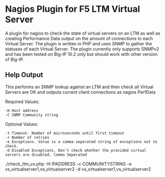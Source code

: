 Nagios Plugin for F5 LTM Virtual Server
=======================================

A plugin for nagios to check the state of virtual servers on an LTM as well as creating Performance Data output on the amount of connections to each Virtual Server.  The plugin is written in PHP and uses SNMP to gather the statuses of each Virtual Server. The plugin currently only supports SNMPv2 and has been tested on Big-IP 10.2 only but should work with other version of Big-IP.


Help Output
-----------

This performs an SNMP lookup against an LTM and then check all Virtual Servers are OK and outputs current client connections as nagios PerfData

Required Values:         

	-H Host address
	-C SNMP Community string

Optional Values:

	-t Timeout. Number of microseconds until first timeout
	-r Number of retries
	-e Exceptions. Value is a comma seperated string of exceptions not to check.
    -d Disabled Exceptions. Don't check whether the provided virtual servers are disabled. Comma Seperated

./check_ltm_vs.php -H IPADDRESS -c COMMUNITYSTRING -e vs_virtualserver1,vs_virtualserver2 -d vs_virtualserver1,vs_virtualserver2
